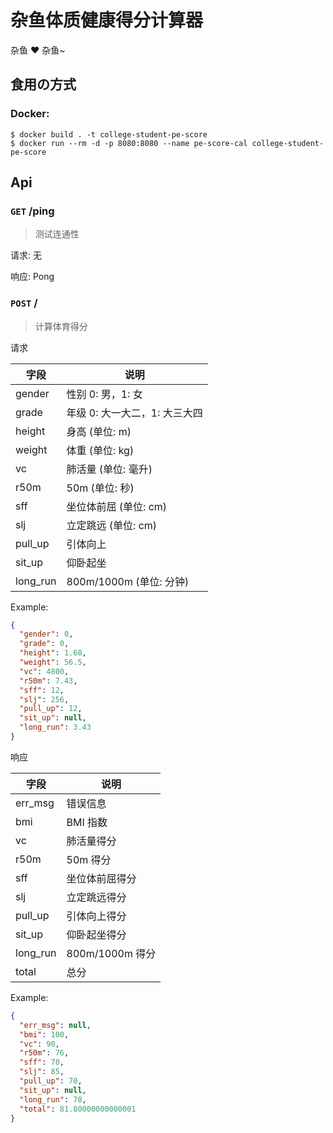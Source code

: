 # 杂鱼体质健康得分计算器

杂鱼 ❤ 杂鱼~

## 食用の方式

### Docker:

```shell
$ docker build . -t college-student-pe-score
$ docker run --rm -d -p 8080:8080 --name pe-score-cal college-student-pe-score
```

## Api

### `GET` /ping

> 测试连通性

请求: 无

响应: Pong


### `POST` /

> 计算体育得分

请求

| 字段     | 说明                          |
| -------- | ----------------------------- |
| gender   | 性别 0: 男，1: 女             |
| grade    | 年级 0: 大一大二，1: 大三大四 |
| height   | 身高 (单位: m)                |
| weight   | 体重 (单位: kg)               |
| vc       | 肺活量 (单位: 毫升)           |
| r50m     | 50m (单位: 秒)                |
| sff      | 坐位体前屈 (单位: cm)         |
| slj      | 立定跳远 (单位: cm)           |
| pull_up  | 引体向上                      |
| sit_up   | 仰卧起坐                      |
| long_run | 800m/1000m (单位: 分钟)       |

Example:

```json
{
  "gender": 0,
  "grade": 0,
  "height": 1.68,
  "weight": 56.5,
  "vc": 4800,
  "r50m": 7.43,
  "sff": 12,
  "slj": 256,
  "pull_up": 12,
  "sit_up": null,
  "long_run": 3.43
}
```

响应

| 字段     | 说明            |
| -------- | --------------- |
| err_msg  | 错误信息        |
| bmi      | BMI 指数        |
| vc       | 肺活量得分      |
| r50m     | 50m 得分        |
| sff      | 坐位体前屈得分  |
| slj      | 立定跳远得分    |
| pull_up  | 引体向上得分    |
| sit_up   | 仰卧起坐得分    |
| long_run | 800m/1000m 得分 |
| total    | 总分            |

Example:

```json
{
  "err_msg": null,
  "bmi": 100,
  "vc": 90,
  "r50m": 76,
  "sff": 70,
  "slj": 85,
  "pull_up": 70,
  "sit_up": null,
  "long_run": 78,
  "total": 81.80000000000001
}
```
